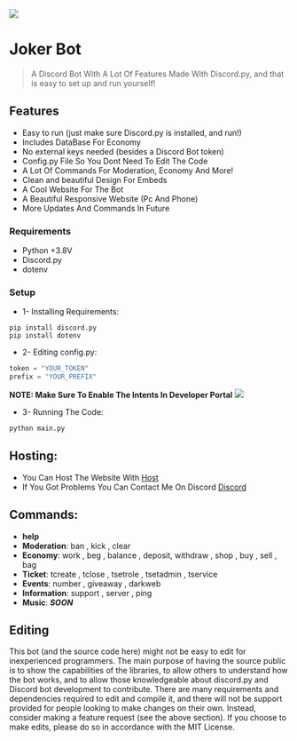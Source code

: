 <img src= "banner.png">

# Joker Bot


> A Discord Bot With A Lot Of Features Made With Discord.py, and that is easy to set up and run yourself!

## Features
  * Easy to run (just make sure Discord.py is installed, and run!)
  * Includes DataBase For Economy
  * No external keys needed (besides a Discord Bot token)
  * Config.py File So You Dont Need To Edit The Code
  * A Lot Of Commands For Moderation, Economy And More!
  * Clean and beautiful Design For Embeds
  * A Cool Website For The Bot
  * A Beautiful Responsive Website (Pc And Phone)
  * More Updates And Commands In Future
### Requirements
  * Python +3.8V
  * Discord.py
  * dotenv
### Setup
  * 1- Installing Requirements:
  ```
  pip install discord.py
  pip install dotenv
  ```
  * 2- Editing config.py:
  ```py
  token = "YOUR_TOKEN"
  prefix = "YOUR_PREFIX"
  ```
  **NOTE: Make Sure To Enable The Intents In Developer Portal**
  <img src="https://discordpy.readthedocs.io/en/stable/_images/discord_privileged_intents.png" >
  
  * 3- Running The Code:
  ```sh
  python main.py
  ```

  

## Hosting:
* You Can Host The Website With  <a href="https://app.infinityfree.net">Host</a>
* If You Got Problems You Can Contact Me On Discord <a href="https://discord.gg/HbxRqqraqz">Discord</a>

## Commands:
* **help**
* **Moderation**: ban , kick , clear
* **Economy**: work , beg , balance , deposit, withdraw , shop , buy , sell , bag
* **Ticket**: tcreate , tclose , tsetrole , tsetadmin , tservice
* **Events**: number , giveaway , darkweb
* **Information**: support , server , ping
* **Music**: ***SOON***
## Editing
This bot (and the source code here) might not be easy to edit for inexperienced programmers. The main purpose of having the source public is to show the capabilities of the libraries, to allow others to understand how the bot works, and to allow those knowledgeable about discord.py and Discord bot development to contribute. There are many requirements and dependencies required to edit and compile it, and there will not be support provided for people looking to make changes on their own. Instead, consider making a feature request (see the above section). If you choose to make edits, please do so in accordance with the MIT License.
